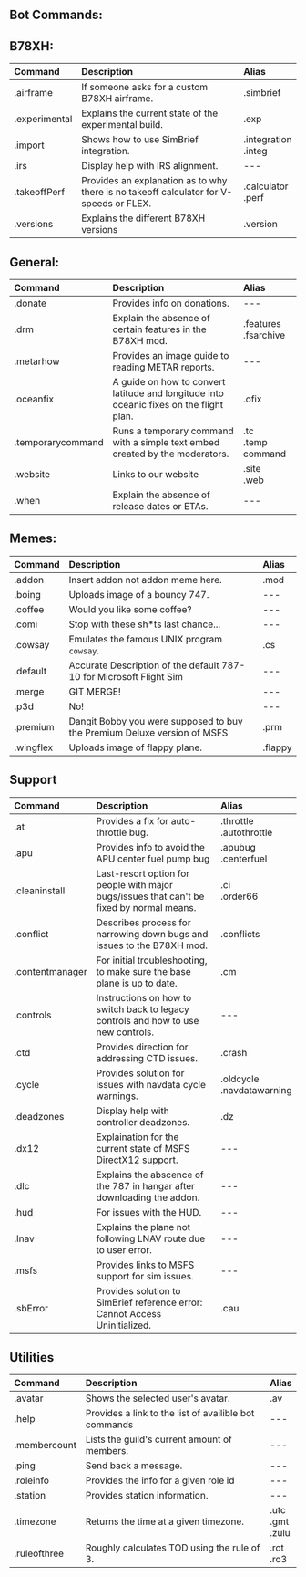 ## Bot Commands:

## B78XH:

| Command       | Description                                                                            | Alias                    |
|:--------------|:---------------------------------------------------------------------------------------|:-------------------------|
| .airframe     | If someone asks for a custom B78XH airframe.                                           | .simbrief                |
| .experimental | Explains the current state of the experimental build.                                  | .exp                     |
| .import       | Shows how to use SimBrief integration.                                                 | .integration <br> .integ |
| .irs          | Display help with IRS alignment.                                                       | ---                      |
| .takeoffPerf  | Provides an explanation as to why there is no takeoff calculator for V-speeds or FLEX. | .calculator <br> .perf   |
| .versions     | Explains the different B78XH versions                                                  | .version                 |

## General:

| Command           | Description                                                                             | Alias                     |
|:------------------|:----------------------------------------------------------------------------------------|:--------------------------|
| .donate           | Provides info on donations.                                                             | ---                       |
| .drm              | Explain the absence of certain features in the B78XH mod.                               | .features <br> .fsarchive |
| .metarhow         | Provides an image guide to reading METAR reports.                                       | ---                       |
| .oceanfix         | A guide on how to convert latitude and longitude into oceanic fixes on the flight plan. | .ofix                     |
| .temporarycommand | Runs a temporary command with a simple text embed created by the moderators.            | .tc <br> .temp command    |
| .website          | Links to our website                                                                    | .site <br> .web           |
| .when             | Explain the absence of release dates or ETAs.                                           | ---                       |

## Memes:

| Command   | Description                                                              | Alias   |
|:----------|:-------------------------------------------------------------------------|:--------|
| .addon    | Insert addon not addon meme here.                                        | .mod    |
| .boing    | Uploads image of a bouncy 747.                                           | ---     |
| .coffee   | Would you like some coffee?                                              | ---     |
| .comi     | Stop with these sh*ts last chance...                                     | ---     |
| .cowsay   | Emulates the famous UNIX program `cowsay`.                               | .cs     |
| .default  | Accurate Description of the default 787-10 for Microsoft Flight Sim      | ---     |
| .merge    | GIT MERGE!                                                               | ---     |
| .p3d      | No!                                                                      | ---     |
| .premium  | Dangit Bobby you were supposed to buy the Premium Deluxe version of MSFS | .prm    |
| .wingflex | Uploads image of flappy plane.                                           | .flappy |

## Support

| Command             | Description                                                                               | Alias                          |
|:--------------------|:------------------------------------------------------------------------------------------|:-------------------------------|
| .at                 | Provides a fix for auto-throttle bug.                                                     | .throttle <br> .autothrottle   |
| .apu                | Provides info to avoid the APU center fuel pump bug                                       | .apubug <br> .centerfuel       |
| .cleaninstall       | Last-resort option for people with major bugs/issues that can't be fixed by normal means. | .ci <br> .order66              |
| .conflict           | Describes process for narrowing down bugs and issues to the B78XH mod.                    | .conflicts                     |
| .contentmanager     | For initial troubleshooting, to make sure the base plane is up to date.                   | .cm                            |
| .controls           | Instructions on how to switch back to legacy controls and how to use new controls.        | ---                            |
| .ctd                | Provides direction for addressing CTD issues.                                             | .crash                         |
| .cycle              | Provides solution for issues with navdata cycle warnings.                                 | .oldcycle <br> .navdatawarning |
| .deadzones          | Display help with controller deadzones.                                                   | .dz                            |
| .dx12               | Explaination for the current state of MSFS DirectX12 support.                             | ---                            |
| .dlc                | Explains the abscence of the 787 in hangar after downloading the addon.                   | ---                            |
| .hud                | For issues with the HUD.                                                                  | ---                            |
| .lnav               | Explains the plane not following LNAV route due to user error.                            | ---                            |
| .msfs               | Provides links to MSFS support for sim issues.                                            | ---                            |
| .sbError            | Provides solution to SimBrief reference error: Cannot Access Uninitialized.               | .cau                           |

## Utilities

| Command      | Description                                           | Alias                     |
|:-------------|:------------------------------------------------------|:--------------------------|
| .avatar      | Shows the selected user's avatar.                     | .av                       |
| .help        | Provides a link to the list of availible bot commands | ---                       |
| .membercount | Lists the guild's current amount of members.          | ---                       |
| .ping        | Send back a message.                                  | ---                       |
| .roleinfo    | Provides the info for a given role id                 | ---                       |
| .station     | Provides station information.                         | ---                       |
| .timezone    | Returns the time at a given timezone.                 | .utc <br> .gmt <br> .zulu |
| .ruleofthree | Roughly calculates TOD using the rule of 3.           | .rot <br> .ro3            |
